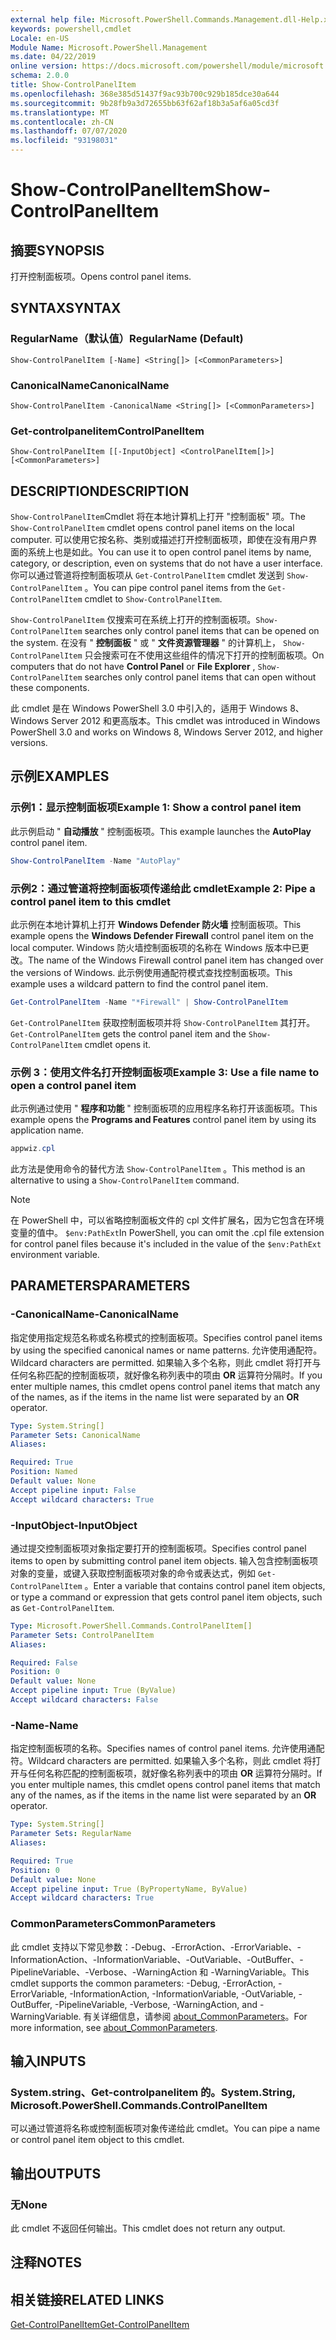 ```yaml
---
external help file: Microsoft.PowerShell.Commands.Management.dll-Help.xml
keywords: powershell,cmdlet
Locale: en-US
Module Name: Microsoft.PowerShell.Management
ms.date: 04/22/2019
online version: https://docs.microsoft.com/powershell/module/microsoft.powershell.management/show-controlpanelitem?view=powershell-5.1&WT.mc_id=ps-gethelp
schema: 2.0.0
title: Show-ControlPanelItem
ms.openlocfilehash: 368e385d51437f9ac93b700c929b185dce30a644
ms.sourcegitcommit: 9b28fb9a3d72655bb63f62af18b3a5af6a05cd3f
ms.translationtype: MT
ms.contentlocale: zh-CN
ms.lasthandoff: 07/07/2020
ms.locfileid: "93198031"
---
```

# <span data-ttu-id="e5ffa-103">Show-ControlPanelItem</span><span class="sxs-lookup"><span data-stu-id="e5ffa-103">Show-ControlPanelItem</span></span>

## <span data-ttu-id="e5ffa-104">摘要</span><span class="sxs-lookup"><span data-stu-id="e5ffa-104">SYNOPSIS</span></span>
<span data-ttu-id="e5ffa-105">打开控制面板项。</span><span class="sxs-lookup"><span data-stu-id="e5ffa-105">Opens control panel items.</span></span>

## <span data-ttu-id="e5ffa-106">SYNTAX</span><span class="sxs-lookup"><span data-stu-id="e5ffa-106">SYNTAX</span></span>

### <span data-ttu-id="e5ffa-107">RegularName（默认值）</span><span class="sxs-lookup"><span data-stu-id="e5ffa-107">RegularName (Default)</span></span>

```
Show-ControlPanelItem [-Name] <String[]> [<CommonParameters>]
```

### <span data-ttu-id="e5ffa-108">CanonicalName</span><span class="sxs-lookup"><span data-stu-id="e5ffa-108">CanonicalName</span></span>

```
Show-ControlPanelItem -CanonicalName <String[]> [<CommonParameters>]
```

### <span data-ttu-id="e5ffa-109">Get-controlpanelitem</span><span class="sxs-lookup"><span data-stu-id="e5ffa-109">ControlPanelItem</span></span>

```
Show-ControlPanelItem [[-InputObject] <ControlPanelItem[]>] [<CommonParameters>]
```

## <span data-ttu-id="e5ffa-110">DESCRIPTION</span><span class="sxs-lookup"><span data-stu-id="e5ffa-110">DESCRIPTION</span></span>

<span data-ttu-id="e5ffa-111">`Show-ControlPanelItem`Cmdlet 将在本地计算机上打开 "控制面板" 项。</span><span class="sxs-lookup"><span data-stu-id="e5ffa-111">The `Show-ControlPanelItem` cmdlet opens control panel items on the local computer.</span></span> <span data-ttu-id="e5ffa-112">可以使用它按名称、类别或描述打开控制面板项，即使在没有用户界面的系统上也是如此。</span><span class="sxs-lookup"><span data-stu-id="e5ffa-112">You can use it to open control panel items by name, category, or description, even on systems that do not have a user interface.</span></span> <span data-ttu-id="e5ffa-113">你可以通过管道将控制面板项从 `Get-ControlPanelItem` cmdlet 发送到 `Show-ControlPanelItem` 。</span><span class="sxs-lookup"><span data-stu-id="e5ffa-113">You can pipe control panel items from the `Get-ControlPanelItem` cmdlet to `Show-ControlPanelItem`.</span></span>

<span data-ttu-id="e5ffa-114">`Show-ControlPanelItem` 仅搜索可在系统上打开的控制面板项。</span><span class="sxs-lookup"><span data-stu-id="e5ffa-114">`Show-ControlPanelItem` searches only control panel items that can be opened on the system.</span></span> <span data-ttu-id="e5ffa-115">在没有 " **控制面板** " 或 " **文件资源管理器** " 的计算机上， `Show-ControlPanelItem` 只会搜索可在不使用这些组件的情况下打开的控制面板项。</span><span class="sxs-lookup"><span data-stu-id="e5ffa-115">On computers that do not have **Control Panel** or **File Explorer** , `Show-ControlPanelItem` searches only control panel items that can open without these components.</span></span>

<span data-ttu-id="e5ffa-116">此 cmdlet 是在 Windows PowerShell 3.0 中引入的，适用于 Windows 8、Windows Server 2012 和更高版本。</span><span class="sxs-lookup"><span data-stu-id="e5ffa-116">This cmdlet was introduced in Windows PowerShell 3.0 and works on Windows 8, Windows Server 2012, and higher versions.</span></span>

## <span data-ttu-id="e5ffa-117">示例</span><span class="sxs-lookup"><span data-stu-id="e5ffa-117">EXAMPLES</span></span>

### <span data-ttu-id="e5ffa-118">示例1：显示控制面板项</span><span class="sxs-lookup"><span data-stu-id="e5ffa-118">Example 1: Show a control panel item</span></span>

<span data-ttu-id="e5ffa-119">此示例启动 " **自动播放** " 控制面板项。</span><span class="sxs-lookup"><span data-stu-id="e5ffa-119">This example launches the **AutoPlay** control panel item.</span></span>

```powershell
Show-ControlPanelItem -Name "AutoPlay"
```

### <span data-ttu-id="e5ffa-120">示例2：通过管道将控制面板项传递给此 cmdlet</span><span class="sxs-lookup"><span data-stu-id="e5ffa-120">Example 2: Pipe a control panel item to this cmdlet</span></span>

<span data-ttu-id="e5ffa-121">此示例在本地计算机上打开 **Windows Defender 防火墙** 控制面板项。</span><span class="sxs-lookup"><span data-stu-id="e5ffa-121">This example opens the **Windows Defender Firewall** control panel item on the local computer.</span></span>
<span data-ttu-id="e5ffa-122">Windows 防火墙控制面板项的名称在 Windows 版本中已更改。</span><span class="sxs-lookup"><span data-stu-id="e5ffa-122">The name of the Windows Firewall control panel item has changed over the versions of Windows.</span></span> <span data-ttu-id="e5ffa-123">此示例使用通配符模式查找控制面板项。</span><span class="sxs-lookup"><span data-stu-id="e5ffa-123">This example uses a wildcard pattern to find the control panel item.</span></span>

```powershell
Get-ControlPanelItem -Name "*Firewall" | Show-ControlPanelItem
```

<span data-ttu-id="e5ffa-124">`Get-ControlPanelItem` 获取控制面板项并将 `Show-ControlPanelItem` 其打开。</span><span class="sxs-lookup"><span data-stu-id="e5ffa-124">`Get-ControlPanelItem` gets the control panel item and the `Show-ControlPanelItem` cmdlet opens it.</span></span>

### <span data-ttu-id="e5ffa-125">示例 3：使用文件名打开控制面板项</span><span class="sxs-lookup"><span data-stu-id="e5ffa-125">Example 3: Use a file name to open a control panel item</span></span>

<span data-ttu-id="e5ffa-126">此示例通过使用 " **程序和功能** " 控制面板项的应用程序名称打开该面板项。</span><span class="sxs-lookup"><span data-stu-id="e5ffa-126">This example opens the **Programs and Features** control panel item by using its application name.</span></span>

```powershell
appwiz.cpl
```

<span data-ttu-id="e5ffa-127">此方法是使用命令的替代方法 `Show-ControlPanelItem` 。</span><span class="sxs-lookup"><span data-stu-id="e5ffa-127">This method is an alternative to using a `Show-ControlPanelItem` command.</span></span>

> [!NOTE]
> <span data-ttu-id="e5ffa-128">在 PowerShell 中，可以省略控制面板文件的 cpl 文件扩展名，因为它包含在环境变量的值中。 `$env:PathExt`</span><span class="sxs-lookup"><span data-stu-id="e5ffa-128">In PowerShell, you can omit the .cpl file extension for control panel files because it's included in the value of the `$env:PathExt` environment variable.</span></span>

## <span data-ttu-id="e5ffa-129">PARAMETERS</span><span class="sxs-lookup"><span data-stu-id="e5ffa-129">PARAMETERS</span></span>

### <span data-ttu-id="e5ffa-130">-CanonicalName</span><span class="sxs-lookup"><span data-stu-id="e5ffa-130">-CanonicalName</span></span>

<span data-ttu-id="e5ffa-131">指定使用指定规范名称或名称模式的控制面板项。</span><span class="sxs-lookup"><span data-stu-id="e5ffa-131">Specifies control panel items by using the specified canonical names or name patterns.</span></span> <span data-ttu-id="e5ffa-132">允许使用通配符。</span><span class="sxs-lookup"><span data-stu-id="e5ffa-132">Wildcard characters are permitted.</span></span> <span data-ttu-id="e5ffa-133">如果输入多个名称，则此 cmdlet 将打开与任何名称匹配的控制面板项，就好像名称列表中的项由 **OR** 运算符分隔时。</span><span class="sxs-lookup"><span data-stu-id="e5ffa-133">If you enter multiple names, this cmdlet opens control panel items that match any of the names, as if the items in the name list were separated by an **OR** operator.</span></span>

```yaml
Type: System.String[]
Parameter Sets: CanonicalName
Aliases:

Required: True
Position: Named
Default value: None
Accept pipeline input: False
Accept wildcard characters: True
```

### <span data-ttu-id="e5ffa-134">-InputObject</span><span class="sxs-lookup"><span data-stu-id="e5ffa-134">-InputObject</span></span>

<span data-ttu-id="e5ffa-135">通过提交控制面板项对象指定要打开的控制面板项。</span><span class="sxs-lookup"><span data-stu-id="e5ffa-135">Specifies control panel items to open by submitting control panel item objects.</span></span> <span data-ttu-id="e5ffa-136">输入包含控制面板项对象的变量，或键入获取控制面板项对象的命令或表达式，例如 `Get-ControlPanelItem` 。</span><span class="sxs-lookup"><span data-stu-id="e5ffa-136">Enter a variable that contains control panel item objects, or type a command or expression that gets control panel item objects, such as `Get-ControlPanelItem`.</span></span>

```yaml
Type: Microsoft.PowerShell.Commands.ControlPanelItem[]
Parameter Sets: ControlPanelItem
Aliases:

Required: False
Position: 0
Default value: None
Accept pipeline input: True (ByValue)
Accept wildcard characters: False
```

### <span data-ttu-id="e5ffa-137">-Name</span><span class="sxs-lookup"><span data-stu-id="e5ffa-137">-Name</span></span>

<span data-ttu-id="e5ffa-138">指定控制面板项的名称。</span><span class="sxs-lookup"><span data-stu-id="e5ffa-138">Specifies names of control panel items.</span></span> <span data-ttu-id="e5ffa-139">允许使用通配符。</span><span class="sxs-lookup"><span data-stu-id="e5ffa-139">Wildcard characters are permitted.</span></span> <span data-ttu-id="e5ffa-140">如果输入多个名称，则此 cmdlet 将打开与任何名称匹配的控制面板项，就好像名称列表中的项由 **OR** 运算符分隔时。</span><span class="sxs-lookup"><span data-stu-id="e5ffa-140">If you enter multiple names, this cmdlet opens control panel items that match any of the names, as if the items in the name list were separated by an **OR** operator.</span></span>

```yaml
Type: System.String[]
Parameter Sets: RegularName
Aliases:

Required: True
Position: 0
Default value: None
Accept pipeline input: True (ByPropertyName, ByValue)
Accept wildcard characters: True
```

### <span data-ttu-id="e5ffa-141">CommonParameters</span><span class="sxs-lookup"><span data-stu-id="e5ffa-141">CommonParameters</span></span>

<span data-ttu-id="e5ffa-142">此 cmdlet 支持以下常见参数：-Debug、-ErrorAction、-ErrorVariable、-InformationAction、-InformationVariable、-OutVariable、-OutBuffer、-PipelineVariable、-Verbose、-WarningAction 和 -WarningVariable。</span><span class="sxs-lookup"><span data-stu-id="e5ffa-142">This cmdlet supports the common parameters: -Debug, -ErrorAction, -ErrorVariable, -InformationAction, -InformationVariable, -OutVariable, -OutBuffer, -PipelineVariable, -Verbose, -WarningAction, and -WarningVariable.</span></span> <span data-ttu-id="e5ffa-143">有关详细信息，请参阅 [about_CommonParameters](https://go.microsoft.com/fwlink/?LinkID=113216)。</span><span class="sxs-lookup"><span data-stu-id="e5ffa-143">For more information, see [about_CommonParameters](https://go.microsoft.com/fwlink/?LinkID=113216).</span></span>

## <span data-ttu-id="e5ffa-144">输入</span><span class="sxs-lookup"><span data-stu-id="e5ffa-144">INPUTS</span></span>

### <span data-ttu-id="e5ffa-145">System.string、Get-controlpanelitem 的。</span><span class="sxs-lookup"><span data-stu-id="e5ffa-145">System.String, Microsoft.PowerShell.Commands.ControlPanelItem</span></span>

<span data-ttu-id="e5ffa-146">可以通过管道将名称或控制面板项对象传递给此 cmdlet。</span><span class="sxs-lookup"><span data-stu-id="e5ffa-146">You can pipe a name or control panel item object to this cmdlet.</span></span>

## <span data-ttu-id="e5ffa-147">输出</span><span class="sxs-lookup"><span data-stu-id="e5ffa-147">OUTPUTS</span></span>

### <span data-ttu-id="e5ffa-148">无</span><span class="sxs-lookup"><span data-stu-id="e5ffa-148">None</span></span>

<span data-ttu-id="e5ffa-149">此 cmdlet 不返回任何输出。</span><span class="sxs-lookup"><span data-stu-id="e5ffa-149">This cmdlet does not return any output.</span></span>

## <span data-ttu-id="e5ffa-150">注释</span><span class="sxs-lookup"><span data-stu-id="e5ffa-150">NOTES</span></span>

## <span data-ttu-id="e5ffa-151">相关链接</span><span class="sxs-lookup"><span data-stu-id="e5ffa-151">RELATED LINKS</span></span>

[<span data-ttu-id="e5ffa-152">Get-ControlPanelItem</span><span class="sxs-lookup"><span data-stu-id="e5ffa-152">Get-ControlPanelItem</span></span>](Get-ControlPanelItem.md)
